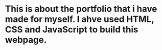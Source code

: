 # This is about the portfolio that i have made for myself. I ahve used HTML, CSS and JavaScript to build this webpage.

